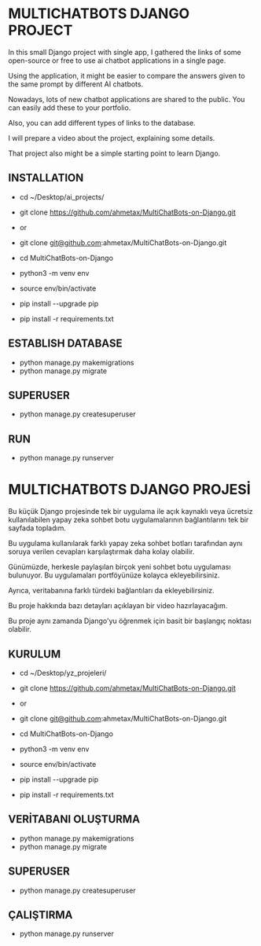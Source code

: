 # MULTICHATBOTS DJANGO PROJECT

In this small Django project with single app, I gathered the links of some  open-source or free to use ai chatbot applications in a single page.

Using the application, it might be easier to compare the answers given to the same prompt by different AI chatbots.

Nowadays, lots of new chatbot applications are shared to the public. You can easily add these to your portfolio.

Also, you can add different types of links to the database.

I will prepare a video about the project, explaining some details.

That project also might be a simple starting point to learn Django.

## INSTALLATION
- cd ~/Desktop/ai_projects/
- git clone https://github.com/ahmetax/MultiChatBots-on-Django.git
- or
- git clone git@github.com:ahmetax/MultiChatBots-on-Django.git

- cd MultiChatBots-on-Django
- python3 -m venv env
- source env/bin/activate
- pip install --upgrade pip
- pip install -r requirements.txt

## ESTABLISH DATABASE
- python manage.py makemigrations
- python manage.py migrate

## SUPERUSER
- python manage.py createsuperuser

## RUN
- python manage.py runserver


# MULTICHATBOTS DJANGO PROJESİ

Bu küçük Django projesinde tek bir uygulama ile açık kaynaklı veya ücretsiz kullanılabilen yapay zeka sohbet botu uygulamalarının bağlantılarını tek bir sayfada topladım.

Bu uygulama kullanılarak farklı yapay zeka sohbet botları tarafından aynı soruya verilen cevapları karşılaştırmak daha kolay olabilir.

Günümüzde, herkesle paylaşılan birçok yeni sohbet botu uygulaması bulunuyor. Bu uygulamaları portföyünüze kolayca ekleyebilirsiniz.

Ayrıca, veritabanına farklı türdeki bağlantıları da ekleyebilirsiniz.

Bu proje hakkında bazı detayları açıklayan bir video hazırlayacağım.

Bu proje aynı zamanda Django'yu öğrenmek için basit bir başlangıç noktası olabilir.

## KURULUM
- cd ~/Desktop/yz_projeleri/
- git clone https://github.com/ahmetax/MultiChatBots-on-Django.git
- or
- git clone git@github.com:ahmetax/MultiChatBots-on-Django.git

- cd MultiChatBots-on-Django
- python3 -m venv env
- source env/bin/activate
- pip install --upgrade pip
- pip install -r requirements.txt

## VERİTABANI OLUŞTURMA
- python manage.py makemigrations
- python manage.py migrate
    
## SUPERUSER
- python manage.py createsuperuser

## ÇALIŞTIRMA
- python manage.py runserver

